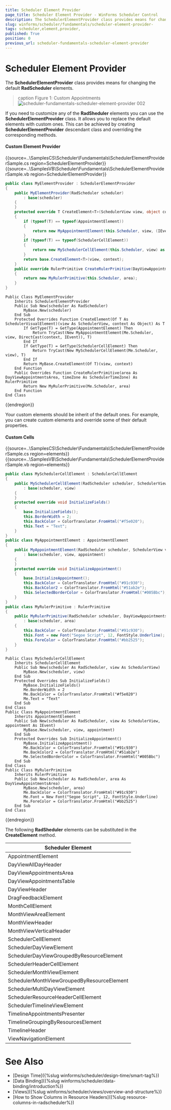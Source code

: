 ```yaml
---
title: Scheduler Element Provider 
page_title: Scheduler Element Provider - WinForms Scheduler Control
description: The SchedulerElementProvider class provides means for changing the default WinForms Scheduler elements.
slug: winforms/scheduler/fundamentals/scheduler-element-provider-
tags: scheduler,element,provider,
published: True
position: 0
previous_url: scheduler-fundamentals-scheduler-element-provider
---
```


# Scheduler Element Provider 

The __SchedulerElementProvider__ class provides means for changing the default __RadScheduler__ elements.

>caption Figure 1: Custom Appointments
![scheduler-fundamentals-scheduler-element-provider 002](images/scheduler-fundamentals-scheduler-element-provider002.png)

If you need to customize any of the  __RadSheduler__ elements you can use the __SchedulerElementProvider__ class. It allows you to replace the default elements with custom ones. This can be achieved by creating  __SchedulerElementProvider__ descendant class and overriding the corresponding methods.

#### Custom Element Provider

{{source=..\SamplesCS\Scheduler\Fundamentals\SchedulerElementProviderSample.cs region=SchedulerElementProvider}} 
{{source=..\SamplesVB\Scheduler\Fundamentals\SchedulerElementProviderSample.vb region=SchedulerElementProvider}} 

````C#
public class MyElementProvider : SchedulerElementProvider
{
    public MyElementProvider(RadScheduler scheduler)
        : base(scheduler)
    {
    }
    protected override T CreateElement<T>(SchedulerView view, object context)
    {
        if (typeof(T) == typeof(AppointmentElement))
        {
            return new MyAppointmentElement(this.Scheduler, view, (IEvent)context) as T;
        }
        if (typeof(T) == typeof(SchedulerCellElement))
        {
            return new MySchedulerCellElement(this.Scheduler, view) as T;
        }
        return base.CreateElement<T>(view, context);
    }
    public override RulerPrimitive CreateRulerPrimitive(DayViewAppointmentsArea area, SchedulerTimeZone timeZone)
    {
        return new MyRulerPrimitive(this.Scheduler, area);
    }
}

````
````VB.NET
Public Class MyElementProvider
    Inherits SchedulerElementProvider
    Public Sub New(scheduler As RadScheduler)
        MyBase.New(scheduler)
    End Sub
    Protected Overrides Function CreateElement(Of T As SchedulerVisualElement)(view As SchedulerView, context As Object) As T
        If GetType(T) = GetType(AppointmentElement) Then
            Return TryCast(New MyAppointmentElement(Me.Scheduler, view, DirectCast(context, IEvent)), T)
        End If
        If GetType(T) = GetType(SchedulerCellElement) Then
            Return TryCast(New MySchedulerCellElement(Me.Scheduler, view), T)
        End If
        Return MyBase.CreateElement(Of T)(view, context)
    End Function
    Public Overrides Function CreateRulerPrimitive(area As DayViewAppointmentsArea, timeZone As SchedulerTimeZone) As RulerPrimitive
        Return New MyRulerPrimitive(Me.Scheduler, area)
    End Function
End Class

````

{{endregion}} 

Your custom elements should be inherit of the default ones. For example, you can create custom elements and override some of their default properties.

#### Custom Cells

{{source=..\SamplesCS\Scheduler\Fundamentals\SchedulerElementProviderSample.cs region=elements}} 
{{source=..\SamplesVB\Scheduler\Fundamentals\SchedulerElementProviderSample.vb region=elements}} 

````C#
public class MySchedulerCellElement : SchedulerCellElement
{
    public MySchedulerCellElement(RadScheduler scheduler, SchedulerView view)
        : base(scheduler, view)
    {
    }
    protected override void InitializeFields()
    {
        base.InitializeFields();
        this.BorderWidth = 2;
        this.BackColor = ColorTranslator.FromHtml("#f5e020");
        this.Text = "Text";
    }
}
public class MyAppointmentElement : AppointmentElement
{
    public MyAppointmentElement(RadScheduler scheduler, SchedulerView view, IEvent appointment)
        : base(scheduler, view, appointment)
    {
    }
    protected override void InitializeAppointment()
    {
        base.InitializeAppointment();
        this.BackColor = ColorTranslator.FromHtml("#91c930");
        this.BackColor2 = ColorTranslator.FromHtml("#51ab2e");
        this.SelectedBorderColor = ColorTranslator.FromHtml("#005Bbc");
    }
}
public class MyRulerPrimitive : RulerPrimitive
{
    public MyRulerPrimitive(RadScheduler scheduler, DayViewAppointmentsArea area)
        : base(scheduler, area)
    {
        this.BackColor = ColorTranslator.FromHtml("#91c930");
        this.Font = new Font("Segoe Script", 12, FontStyle.Underline);
        this.ForeColor = ColorTranslator.FromHtml("#bb2525");
    }
}

````
````VB.NET
Public Class MySchedulerCellElement
    Inherits SchedulerCellElement
    Public Sub New(scheduler As RadScheduler, view As SchedulerView)
        MyBase.New(scheduler, view)
    End Sub
    Protected Overrides Sub InitializeFields()
        MyBase.InitializeFields()
        Me.BorderWidth = 2
        Me.BackColor = ColorTranslator.FromHtml("#f5e020")
        Me.Text = "Text"
    End Sub
End Class
Public Class MyAppointmentElement
    Inherits AppointmentElement
    Public Sub New(scheduler As RadScheduler, view As SchedulerView, appointment As IEvent)
        MyBase.New(scheduler, view, appointment)
    End Sub
    Protected Overrides Sub InitializeAppointment()
        MyBase.InitializeAppointment()
        Me.BackColor = ColorTranslator.FromHtml("#91c930")
        Me.BackColor2 = ColorTranslator.FromHtml("#51ab2e")
        Me.SelectedBorderColor = ColorTranslator.FromHtml("#005Bbc")
    End Sub
End Class
Public Class MyRulerPrimitive
    Inherits RulerPrimitive
    Public Sub New(scheduler As RadScheduler, area As DayViewAppointmentsArea)
        MyBase.New(scheduler, area)
        Me.BackColor = ColorTranslator.FromHtml("#91c930")
        Me.Font = New Font("Segoe Script", 12, FontStyle.Underline)
        Me.ForeColor = ColorTranslator.FromHtml("#bb2525")
    End Sub
End Class

````

{{endregion}} 

The following __RadSheduler__ elements can be substituted in the __CreateElement__ method.

| Scheduler Element |
| ------ |
|AppointmentElement|
|DayViewAllDayHeader|
|DayViewAppointmentsArea|
|DayViewAppointmentsTable|
|DayViewHeader|
|DragFeedbackElement|
|MonthCellElement|
|MonthViewAreaElement|
|MonthViewHeader|
|MonthViewVerticalHeader|
|SchedulerCellElement|
|SchedulerDayViewElement|
|SchedulerDayViewGroupedByResourceElement|
|SchedulerHeaderCellElement|
|SchedulerMonthViewElement|
|SchedulerMonthViewGroupedByResourceElement|
|SchedulerMultiDayViewElement|
|SchedulerResourceHeaderCellElement|
|SchedulerTimelineViewElement|
|TimelineAppointmentsPresenter|
|TimelineGroupingByResourcesElement|
|TimelineHeader|
|ViewNavigationElement|

# See Also

* [Design Time]({%slug winforms/scheduler/design-time/smart-tag%})
* [Data Binding]({%slug winforms/scheduler/data-binding/introduction%})
* [Views]({%slug winforms/scheduler/views/overview-and-structure%})
* [How to Show Columns in Resource Headers]({%slug resource-columns-in-radscheduler%})
